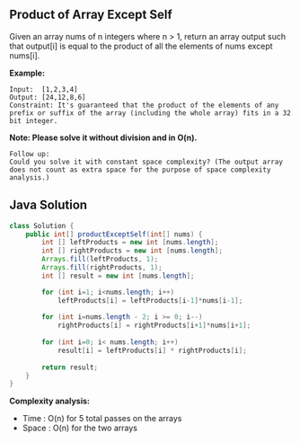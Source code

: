 ## Product of Array Except Self

Given an array nums of n integers where n > 1,  return an array output such that output[i] is equal to the product of all the elements of nums except nums[i].

**Example:**
```
Input:  [1,2,3,4]
Output: [24,12,8,6]
Constraint: It's guaranteed that the product of the elements of any prefix or suffix of the array (including the whole array) fits in a 32 bit integer.
```

**Note: Please solve it without division and in O(n).**

```
Follow up:
Could you solve it with constant space complexity? (The output array does not count as extra space for the purpose of space complexity analysis.)
```

## Java Solution
```java
class Solution {
    public int[] productExceptSelf(int[] nums) {
        int [] leftProducts = new int [nums.length];
        int [] rightProducts = new int [nums.length];
        Arrays.fill(leftProducts, 1);
        Arrays.fill(rightProducts, 1);
        int [] result = new int [nums.length];

        for (int i=1; i<nums.length; i++)
            leftProducts[i] = leftProducts[i-1]*nums[i-1];
        
        for (int i=nums.length - 2; i >= 0; i--)
            rightProducts[i] = rightProducts[i+1]*nums[i+1];
        
        for (int i=0; i< nums.length; i++)
            result[i] = leftProducts[i] * rightProducts[i];
        
        return result;
    }
}
```

**Complexity analysis:**
* Time : O(n) for 5 total passes on the arrays
* Space : O(n) for the two arrays